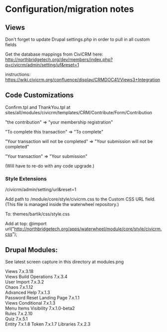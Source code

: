 # Configuration/migration notes

## Views
Don't forget to update Drupal settings.php in order to pull in all custom fields

Get the database mappings from CiviCRM here: http://northbridgetech.org/dev/members/index.php?q=civicrm/admin/setting/uf&reset=1

instructions: https://wiki.civicrm.org/confluence/display/CRMDOC41/Views3+Integration

## Code Customizations
Confirm.tpl and ThankYou.tpl at  
sites/all/modules/civicrm/templates/CRM/Contribute/Form/Contribution

"the contribution" => "your membership registration"

"To complete this transaction" => "To complete"

"Your transaction will not be completed" => "Your submission will not be completed"

"Your transaction" => "Your submission"

(Will have to re-do with any code upgrade.)

### Style Extensions

/civicrm/admin/setting/url&reset=1

Add path to <waterwheel>/module/core/style/civicrm.css to the Custom CSS URL field. (This file is managed inside the waterwheel repository.)

To: themes/bartik/css/style.css

Add at top: @import url("http://northbridgetech.org/apps/waterwheel/module/core/style/civicrm.css");

## Drupal Modules: 

See latest screen capture in this directory at modules.png

Views 7.x.3.18  
Views Build Operations 7.x.3.4  
User Import 7.x.3.2  
Chaos 7.x.1.12  
Advanced Help 7.x.1.3    
Password Reset Landing Page 7.x.1.1  
Views Conditional 7.x.1.3  
Menu Items Visibility 7.x.1.0-beta2  
Rules 7.x.2.10  
Quiz 7.x.5.1  
Entity 7.x.1.8
Token 7.x.1.7
Libraries 7.x.2.3



